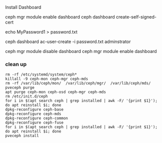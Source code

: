 Install Dashboard


ceph mgr module enable dashboard
ceph dashboard create-self-signed-cert

echo MyPassword1 > password.txt

ceph dashboard ac-user-create <name> -i password.txt adminstrator

ceph mgr module disable dashboard
ceph mgr module enable dashboard

### clean up

```
rm -rf /etc/systemd/system/ceph*
killall -9 ceph-mon ceph-mgr ceph-mds
rm -rf /var/lib/ceph/mon/  /var/lib/ceph/mgr/  /var/lib/ceph/mds/
pveceph purge
apt purge ceph-mon ceph-osd ceph-mgr ceph-mds
rm /etc/init.d/ceph
for i in $(apt search ceph | grep installed | awk -F/ '{print $1}'); do apt reinstall $i; done
dpkg-reconfigure ceph-base
dpkg-reconfigure ceph-mds
dpkg-reconfigure ceph-common
dpkg-reconfigure ceph-fuse
for i in $(apt search ceph | grep installed | awk -F/ '{print $1}'); do apt reinstall $i; done
pveceph install
```
